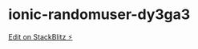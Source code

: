 # ionic-randomuser-dy3ga3

[Edit on StackBlitz ⚡️](https://stackblitz.com/edit/ionic-randomuser-dy3ga3)